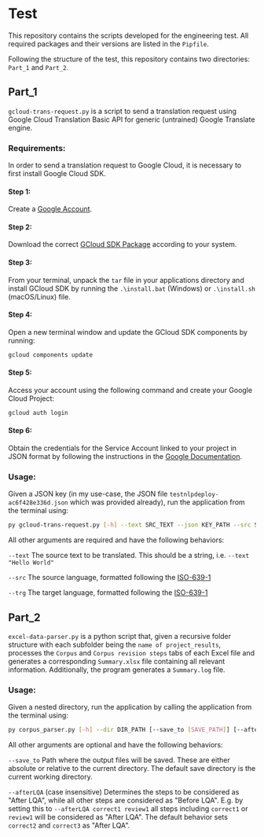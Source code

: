 # Test
This repository contains the scripts developed for the engineering test.
All required packages and their versions are listed in the `Pipfile`.

Following the structure of the test, this repository contains two directories: `Part_1` and `Part_2`.

## Part_1
`gcloud-trans-request.py` is a script to send a translation request using Google Cloud Translation Basic API for generic (untrained) Google Translate engine.

### Requirements:
In order to send a translation request to Google Cloud, it is necessary to first install Google Cloud SDK. 
#### Step 1:
Create a [Google Account](cloud.google.com).
#### Step 2:
Download the correct [GCloud SDK Package](https://cloud.google.com/sdk/docs/downloads-versioned-archives#installation_instructions) according to your system.
#### Step 3:
From your terminal, unpack the `tar` file in your applications directory and install GCloud SDK by running the `.\install.bat` (Windows) or `.\install.sh` (macOS/Linux) file.
#### Step 4:
Open a new terminal window and update the GCloud SDK components by running:

```bash
gcloud components update
```

#### Step 5:
Access your account using the following command and create your Google Cloud Project:
```bash
gcloud auth login
```


#### Step 6:
Obtain the credentials for the Service Account linked to your project in JSON format by following the instructions in the [Google Documentation](https://cloud.google.com/docs/authentication/getting-started).


### Usage:
Given a JSON key (in my use-case, the JSON file `testnlpdeploy-ac6f428e336d.json` which was provided already), run the application from the terminal using:

```bash
py gcloud-trans-request.py [-h] --text SRC_TEXT --json KEY_PATH --src SRC_LANG --trg TRG_LANG
```

All other arguments are required and have the following behaviors:

`--text` The source text to be translated. This should be a string, i.e. `--text "Hello World"`

`--src` The source language, formatted following the [ISO-639-1](https://cloud.google.com/translate/docs/languages)

`--trg` The target language, formatted following the [ISO-639-1](https://cloud.google.com/translate/docs/languages)

## Part_2
`excel-data-parser.py` is a python script that, given a recursive folder structure with each subfolder being the `name of project_results`, processes the `Corpus` and `Corpus revision steps` tabs of each Excel file and generates a corresponding `Summary.xlsx` file containing all relevant information. Additionally, the program generates a `Summary.log` file.


### Usage:
Given a nested directory, run the application by calling the application from the terminal using:

```bash
py corpus_parser.py [-h] --dir DIR_PATH [--save_to [SAVE_PATH]] [--afterLQA [AFTER_LQA [AFTER_LQA ...]]]
```

All other arguments are optional and have the following behaviors:

`--save_to` Path where the output files will be saved. These are either absolute or relative to the current directory. The default save directory is the current working directory.

`--afterLQA` (case insensitive) Determines the steps to be considered as "After LQA", while all other steps are considered as "Before LQA".  E.g. by setting this to `--afterLQA correct1 review1` all steps including `correct1` or `review1` will be considered as "After LQA". The default behavior sets `correct2` and `correct3` as "After LQA".
  
